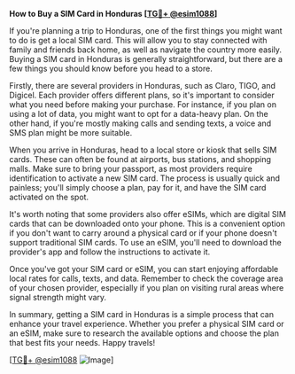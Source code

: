 **How to Buy a SIM Card in Honduras [[TG💪+ @esim1088](https://t.me/s/esim1088)]**

If you're planning a trip to Honduras, one of the first things you might want to do is get a local SIM card. This will allow you to stay connected with family and friends back home, as well as navigate the country more easily. Buying a SIM card in Honduras is generally straightforward, but there are a few things you should know before you head to a store.

Firstly, there are several providers in Honduras, such as Claro, TIGO, and Digicel. Each provider offers different plans, so it's important to consider what you need before making your purchase. For instance, if you plan on using a lot of data, you might want to opt for a data-heavy plan. On the other hand, if you're mostly making calls and sending texts, a voice and SMS plan might be more suitable.

When you arrive in Honduras, head to a local store or kiosk that sells SIM cards. These can often be found at airports, bus stations, and shopping malls. Make sure to bring your passport, as most providers require identification to activate a new SIM card. The process is usually quick and painless; you'll simply choose a plan, pay for it, and have the SIM card activated on the spot.

It's worth noting that some providers also offer eSIMs, which are digital SIM cards that can be downloaded onto your phone. This is a convenient option if you don't want to carry around a physical card or if your phone doesn't support traditional SIM cards. To use an eSIM, you'll need to download the provider's app and follow the instructions to activate it.

Once you've got your SIM card or eSIM, you can start enjoying affordable local rates for calls, texts, and data. Remember to check the coverage area of your chosen provider, especially if you plan on visiting rural areas where signal strength might vary.

In summary, getting a SIM card in Honduras is a simple process that can enhance your travel experience. Whether you prefer a physical SIM card or an eSIM, make sure to research the available options and choose the plan that best fits your needs. Happy travels! 

[[TG💪+ @esim1088](https://t.me/s/esim1088) ![Image](https://i.postimg.cc/Y0z9fWf4/image.png)]